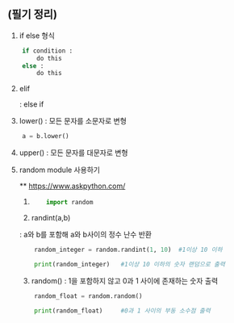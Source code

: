 ## (필기 정리)

1. if else 형식
```python
    if condition :
        do this
    else :
        do this
```

2. elif

    : else if 

3. lower() : 모든 문자를 소문자로 변형
```python
    a = b.lower()
```

4. upper() : 모든 문자를 대문자로 변형

5. random module 사용하기

    ** https://www.askpython.com/

    1)  ```python
            import random
        ```

    2) randint(a,b) 
     
    : a와 b를 포함해 a와 b사이의 정수 난수 반환

    ```python
        random_integer = random.randint(1, 10)  #1이상 10 이하

        print(random_integer)   #1이상 10 이하의 숫자 랜덤으로 출력
    ```

    3) random()
    : 1을 포함하지 않고 0과 1 사이에 존재하는 숫자 출력

    ```python
        random_float = random.random()

        print(random_float)     #0과 1 사이의 부동 소수점 출력
    ```